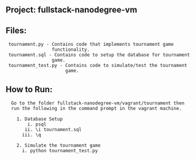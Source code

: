 Project: fullstack-nanodegree-vm
--------------------------------

Files:
------
     tournament.py - Contains code that implements tournament game 
                     functionality. 
     tournament.sql - Contains code to setup the database for tournament 
                     game.  
     tournament_test.py - Contains code to simulate/test the tournament 
                          game.

How to Run:
-----------
      Go to the folder fullstack-nanodegree-vm/vagrant/tournament then
      run the following in the command prompt in the vagrant machine.

        1. Database Setup
            i. psql
           ii. \i tournament.sql
          iii. \q

        2. Simulate the tournament game
          i. python tournament_test.py
